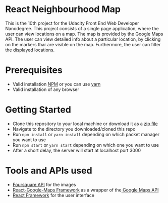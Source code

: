 # React Neighbourhood Map

This is the 10th project for the Udacity Front End Web Developer Nanodegree.
This project consists of a single page application, where the user can view locations on a map.
The map is provided by the Google Maps API.
The user can view detailed info about a particular location, by clicking on the markers thar are visible on the map.
Furthermore, the user can filter the displayed locations.

# Prerequisites
* Valid installation [NPM](https://www.npmjs.com) or you can use [yarn](https://yarnpkg.com)
* Valid installation of any browser

# Getting Started
* Clone this repository to your local machine or download it as a [zip file](https://github.com/Shalantor/React-Neighborhood-Map/archive/master.zip)
* Navigate to the directory you downloaded/cloned this repo
* Run ```npm install``` or ```yarn install``` depending on which packet manager you want to use
* Run ```npm start``` or ```yarn start``` depending on which one you want to use
* After a short delay, the server will start at localhost port 3000

# Tools and APIs used
* [Foursquare API](https://developer.foursquare.com) for the images
* [React-Google-Maps Framework](https://github.com/tomchentw/react-google-maps) as a wrapper of the[ Google Maps API](https://developers.google.com)
* [React Framework](https://reactjs.org) for the user interface
